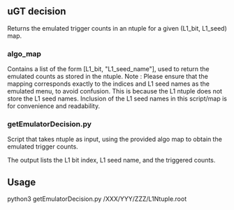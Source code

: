 ## uGT decision

Returns the emulated trigger counts in an ntuple for a given (L1_bit, L1_seed)  map.

### algo_map

Contains a list of the form [L1_bit, "L1_seed_name"], used to return the emulated counts as stored in the ntuple.
Note : Please ensure that the mapping corresponds exactly to the indices and L1 seed names as the emulated menu, to avoid confusion. This is because the L1 ntuple does not store the L1 seed names. Inclusion of the L1 seed names in this script/map is for convenience and readability.

### getEmulatorDecision.py

Script that takes ntuple as input, using the provided algo map to obtain the emulated trigger counts.

The output lists the L1 bit index, L1 seed name, and the triggered counts.

## Usage

python3 getEmulatorDecision.py /XXX/YYY/ZZZ/L1Ntuple.root
